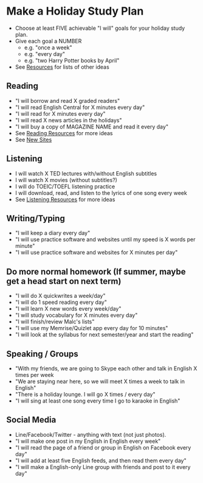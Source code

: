 # Make a Holiday Study Plan
* Choose at least FIVE achievable "I will" goals for your holiday study plan.
* Give each goal a NUMBER
    * e.g. "once a week"
    * e.g. "every day"
    * e.g. "two Harry Potter books by April"
* See [Resources](Index-Resources) for lists of other ideas

## Reading
* "I will borrow and read X graded readers"
* "I will read English Central for X minutes every day"
* "I will read for X minutes every day"
* "I will read X news articles in the holidays"
* "I will buy a copy of MAGAZINE NAME and read it every day"
* See [Reading Resources](Resources-Reading) for more ideas
* See [New Sites](Resources-NewsSites)

## Listening
* I will watch X TED lectures with/without English subtitles
* I will watch X movies (without subtitles?)
* I will do TOEIC/TOEFL listening practice
* I will download, read, and listen to the lyrics of one song every week
* See [Listening Resources](Resources-Listening) for more ideas

## Writing/Typing
* "I will keep a diary every day"
* "I will use practice software and websites until my speed is X words per minute"
* "I will use practice software and websites for X minutes per day"

## Do more normal homework (If summer, maybe get a head start on next term)
* "I will do X quickwrites a week/day"
* "I will do 1 speed reading every day"
* "I will learn X new words every week/day"
* "I will study vocabulary for X minutes every day"
* "I will finish/review Malc's lists"
* "I will use my Memrise/Quizlet app every day for 10 minutes"
* "I will look at the syllabus for next semester/year and start the reading"

## Speaking / Groups
* "With my friends, we are going to Skype each other and talk in English X times per week
* "We are staying near here, so we will meet X times a week to talk in English"
* "There is a holiday lounge. I will go X times / every day"
* "I will sing at least one song every time I go to karaoke in English"

## Social Media
* Line/Facebook/Twitter - anything with text (not just photos). 
* "I will make one post in my English in English every week"
* "I will read the page of a friend or group in English on Facebook every day"
* "I will add at least five English feeds, and then read them every day"
* "I will make a English-only Line group with friends and post to it every day"